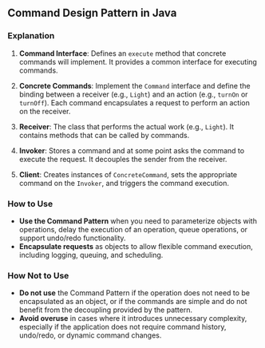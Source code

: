 ## Command Design Pattern in Java

### Explanation

1. **Command Interface**: Defines an `execute` method that concrete commands will implement. It provides a common interface for executing commands.

2. **Concrete Commands**: Implement the `Command` interface and define the binding between a receiver (e.g., `Light`) and an action (e.g., `turnOn` or `turnOff`). Each command encapsulates a request to perform an action on the receiver.

3. **Receiver**: The class that performs the actual work (e.g., `Light`). It contains methods that can be called by commands.

4. **Invoker**: Stores a command and at some point asks the command to execute the request. It decouples the sender from the receiver.

5. **Client**: Creates instances of `ConcreteCommand`, sets the appropriate command on the `Invoker`, and triggers the command execution.

### How to Use

- **Use the Command Pattern** when you need to parameterize objects with operations, delay the execution of an operation, queue operations, or support undo/redo functionality.
- **Encapsulate requests** as objects to allow flexible command execution, including logging, queuing, and scheduling.

### How Not to Use

- **Do not use** the Command Pattern if the operation does not need to be encapsulated as an object, or if the commands are simple and do not benefit from the decoupling provided by the pattern.
- **Avoid overuse** in cases where it introduces unnecessary complexity, especially if the application does not require command history, undo/redo, or dynamic command changes.
